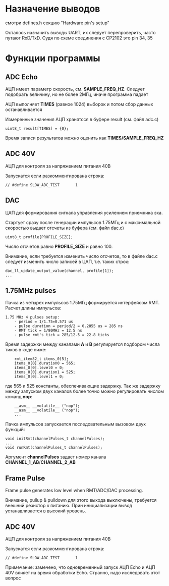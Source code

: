# Назначение выводов
смотри defines.h секцию "Hardware pin's setup"

Осталось назначить выводы UART, их следует перепроверить, часто путают RxD/TxD. Судя по схеме соединения с CP2102 это pin 34, 35

# Функции программы
## ADC Echo
АЦП имеет параметр скорость, см. **SAMPLE_FREQ_HZ**. Следует подобрать величину, но не более 2МГц, иначе программа падает

АЦП выполняет **TIMES** (равное 1024) выборок и потом сбор данных останавливается 

Измеренные значения АЦП хранятсся в буфере result (cм. файл adc.c)
```
uint8_t result[TIMES] = {0};
```

Время записи результатов можно оценить как **TIMES/SAMPLE_FREQ_HZ**
## ADC 40V
АЦП для контроля за напряжением питания 40В

Запускатся если разкомментирована строка:
```
// #define SLOW_ADC_TEST       1
```

## DAC 
ЦАП для формирования сигнала управления усилением приемника эха. 

Стартует сразу после генерации импульсов 1.75МГц и с максимальной скоростью выдает отсчеты из буфера (см. файл dac.c)
```
uint8_t profile[PROFILE_SIZE];
```
Число отсчетов равно **PROFILE_SIZE** и равно 100. 

Внимание, если требуется изменить число отсчетов, то в файле dac.c следует изменить число записей в ЦАП, т.е. таких строк:
```
dac_ll_update_output_value(channel, profile[1]);
...
```
## 1.75MHz pulses
Пачка из четырех импульсов 1.75МГц формируется интерфейсом RMT. Расчет длины импульсов:
```
1.75 MHz 4 pulses setup:
    - period = 1/1.75=0.571 us
    - pulse duration = period/2 = 0.2855 us = 285 ns
    - RMT tick = 1/80MHz = 12.5 ns
    - pulse rmt's tick = 285/12.5 = 22.8 ticks
```
Время задержки между каналами **A** и **B** регулируется подбором числа тиков в коде ниже:
```
	rmt_item32_t items_0[5];
	items_0[0].duration0 = 565;
	items_0[0].level0 = 0;
	items_0[0].duration1 = 525;
	items_0[0].level1 = 0;
```
где 565 и 525 константы, обеспечивающие задержку. Так же задержку между запуском двух каналов
более точно можно регулировать числом команд **nop**:
```
    __asm__ __volatile__ ("nop");
    __asm__ __volatile__ ("nop");
    ...
```
Пачка импульсов запускается последовательным вызовом двух функций:
```
void initRmt(channelPulses_t channelPulses);
...
void runRmt(channelPulses_t channelPulses);
```
Аргумент **channelPulses** задает номер канала **CHANNEL_1_AB**/**CHANNEL_2_AB**

## Frame Pulse
Frame pulse generates low level when RMT/ADC/DAC processing.

Внимание, pullup & pulldown для этого выхода выключены, требуется внешний резистор к питанию. Прин инициализации вывод устанавливается в высокий уровень.

## ADC 40V
АЦП для контроля за напряжением питания 40В

Запускатся если разкомментирована строка:
```
// #define SLOW_ADC_TEST       1
```
Примечание: замечено, что одновременный запуск АЦП Echo и АЦП 40V влияет на время обработки Echo. Странно, надо исследовать этот вопрос


